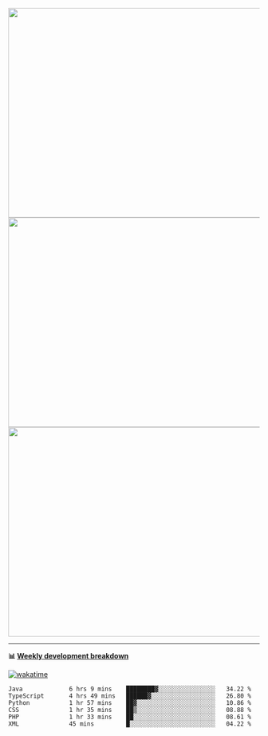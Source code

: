 <p float="left" align="middle"><img src="https://user-images.githubusercontent.com/56089155/195064669-12bd89bb-53c9-44b1-9fd8-993f93f585e1.png" width="600px" height="420px">
<img src="https://user-images.githubusercontent.com/56089155/195064706-c37aa3c8-f669-46c9-abba-1eadcbb910c5.png" width="600px" height="420px">
<img src="https://user-images.githubusercontent.com/56089155/195064753-0de674c7-4fc7-4831-a8a5-402e19cc77be.png" width="600px" height="420px"></p>

<hr />

**📊 [Weekly development breakdown](https://wakatime.com/@Ari24)**

[![wakatime](https://wakatime.com/badge/user/ca34c016-707f-4382-84cf-1823913a1423.svg)](https://wakatime.com/@ca34c016-707f-4382-84cf-1823913a1423)

<!--START_SECTION:waka-->

```text
Java             6 hrs 9 mins    ████████▓░░░░░░░░░░░░░░░░   34.22 %
TypeScript       4 hrs 49 mins   ██████▓░░░░░░░░░░░░░░░░░░   26.80 %
Python           1 hr 57 mins    ██▓░░░░░░░░░░░░░░░░░░░░░░   10.86 %
CSS              1 hr 35 mins    ██▒░░░░░░░░░░░░░░░░░░░░░░   08.88 %
PHP              1 hr 33 mins    ██░░░░░░░░░░░░░░░░░░░░░░░   08.61 %
XML              45 mins         █░░░░░░░░░░░░░░░░░░░░░░░░   04.22 %
```

<!--END_SECTION:waka-->
